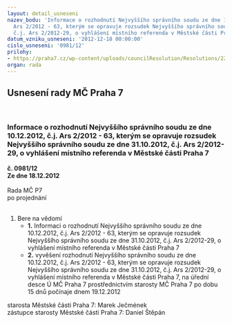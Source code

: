 ```yaml
---
layout: detail_usneseni
nazev_bodu: 'Informace o rozhodnutí Nejvyššího správního soudu ze dne 10.12.2012,  č.j.
  Ars 2/2012 - 63, kterým se opravuje rozsudek Nejvyššího správního soudu ze dne 31.10.2012,
  č.j. Ars 2/2012-29, o vyhlášení místního referenda v Městské části Praha 7  '
datum_vzniku_usneseni: '2012-12-18 00:00:00'
cislo_usneseni: '0981/12'
prilohy:
- https://praha7.cz/wp-content/uploads/councilResolution/Resolutions/22209/64-12-121210_opr_usneseni_NSS.pdf
organ: rada
---
```

<div id="ucUsn_pList" class="usn">
	<span><h2>Usnesení rady MČ Praha 7 </h2>
<br></span><div class="standBody">
<span><h3>Informace o rozhodnutí Nejvyššího správního soudu ze dne 10.12.2012,  č.j. Ars 2/2012 - 63, kterým se opravuje rozsudek Nejvyššího správního soudu ze dne 31.10.2012, č.j. Ars 2/2012-29, o vyhlášení místního referenda v Městské části Praha 7  </h3></span><div class="center">
		<strong>č. 0981/12</strong><br>
	</div>
<div class="center">
		<strong>Ze dne 18.12.2012</strong><br><br>
	</div>Rada MČ P7<br> po projednání<br><br><ol><li>Bere na vědomí<ul>
<li>
<strong>1.</strong> Informaci o rozhodnutí Nejvyššího správního soudu ze dne 10.12.2012, č.j. Ars 2/2012 - 63, kterým se opravuje rozsudek Nejvyššího správního soudu ze dne 31.10.2012, č.j. Ars 2/2012-29, o vyhlášení místního referenda v Městské části Praha 7  </li>
<li>
<strong>2.</strong> vyvěšení rozhodnutí Nejvyššího správního soudu ze dne 10.12.2012, č.j. Ars 2/2012 - 63, kterým se opravuje rozsudek Nejvyššího správního soudu ze dne 31.10.2012, č.j. Ars 2/2012-29, o vyhlášení místního referenda v Městské části Praha 7, na úřední desce Ú MČ Praha 7 prostřednictvím starosty MČ Praha 7 po dobu 15 dnů počínaje dnem 19.12.2012  </li>
</ul>
</li></ol>starosta Městské části Praha 7: Marek Ječmének<br>zástupce starosty Městské části Praha 7: Daniel Štěpán 
</div>
</div>